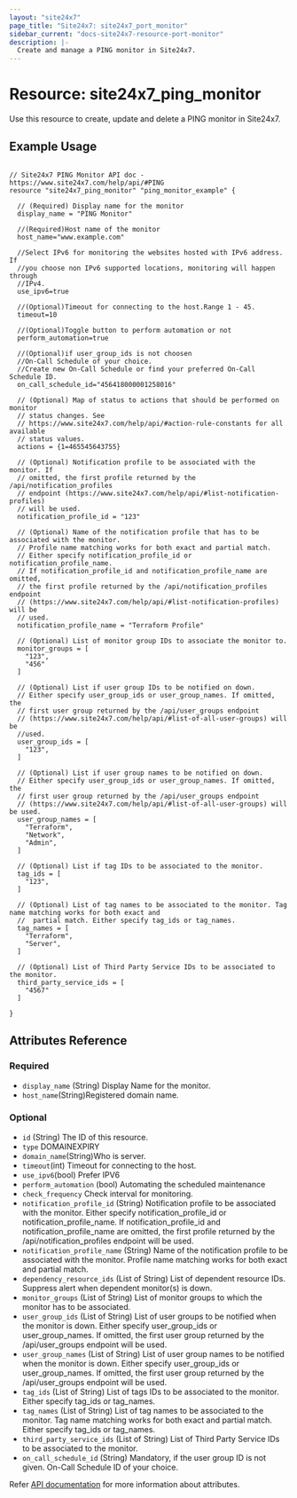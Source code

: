 ```yaml
---
layout: "site24x7"
page_title: "Site24x7: site24x7_port_monitor"
sidebar_current: "docs-site24x7-resource-port-monitor"
description: |-
  Create and manage a PING monitor in Site24x7.
---
```


# Resource: site24x7\_ping\_monitor

Use this resource to create, update and delete a PING monitor in Site24x7.

## Example Usage

```hcl

// Site24x7 PING Monitor API doc - https://www.site24x7.com/help/api/#PING
resource "site24x7_ping_monitor" "ping_monitor_example" {

  // (Required) Display name for the monitor
  display_name = "PING Monitor"

  //(Required)Host name of the monitor
  host_name="www.example.com"

  //Select IPv6 for monitoring the websites hosted with IPv6 address. If 
  //you choose non IPv6 supported locations, monitoring will happen through
  //IPv4.
  use_ipv6=true

  //(Optional)Timeout for connecting to the host.Range 1 - 45.
  timeout=10 

  //(Optional)Toggle button to perform automation or not
  perform_automation=true

  //(Optional)if user_group_ids is not choosen
  //On-Call Schedule of your choice.
  //Create new On-Call Schedule or find your preferred On-Call Schedule ID.
  on_call_schedule_id="456418000001258016"

  // (Optional) Map of status to actions that should be performed on monitor
  // status changes. See
  // https://www.site24x7.com/help/api/#action-rule-constants for all available
  // status values.
  actions = {1=465545643755}

  // (Optional) Notification profile to be associated with the monitor. If
  // omitted, the first profile returned by the /api/notification_profiles
  // endpoint (https://www.site24x7.com/help/api/#list-notification-profiles)
  // will be used.
  notification_profile_id = "123"

  // (Optional) Name of the notification profile that has to be associated with the monitor.
  // Profile name matching works for both exact and partial match.
  // Either specify notification_profile_id or notification_profile_name.
  // If notification_profile_id and notification_profile_name are omitted,
  // the first profile returned by the /api/notification_profiles endpoint
  // (https://www.site24x7.com/help/api/#list-notification-profiles) will be
  // used.
  notification_profile_name = "Terraform Profile"

  // (Optional) List of monitor group IDs to associate the monitor to.
  monitor_groups = [
    "123",
    "456"
  ]

  // (Optional) List if user group IDs to be notified on down. 
  // Either specify user_group_ids or user_group_names. If omitted, the
  // first user group returned by the /api/user_groups endpoint
  // (https://www.site24x7.com/help/api/#list-of-all-user-groups) will be 
  //used.
  user_group_ids = [
    "123",
  ]

  // (Optional) List if user group names to be notified on down. 
  // Either specify user_group_ids or user_group_names. If omitted, the
  // first user group returned by the /api/user_groups endpoint
  // (https://www.site24x7.com/help/api/#list-of-all-user-groups) will be used.
  user_group_names = [
    "Terraform",
    "Network",
    "Admin",
  ]

  // (Optional) List if tag IDs to be associated to the monitor.
  tag_ids = [
    "123",
  ]

  // (Optional) List of tag names to be associated to the monitor. Tag name matching works for both exact and 
  //  partial match. Either specify tag_ids or tag_names.
  tag_names = [
    "Terraform",
    "Server",
  ]

  // (Optional) List of Third Party Service IDs to be associated to the monitor.
  third_party_service_ids = [
    "4567"
  ]

}
```
## Attributes Reference

### Required
* `display_name` (String) Display Name for the monitor.
* `host_name`(String)Registered domain name.
### Optional
* `id` (String) The ID of this resource.
* `type` DOMAINEXPIRY
* `domain_name`(String)Who is server.
* `timeout`(int) Timeout for connecting to the host.
* `use_ipv6`(bool) Prefer IPV6
* `perform_automation` (bool) Automating the scheduled maintenance
* `check_frequency` Check interval for monitoring.
* `notification_profile_id` (String) Notification profile to be associated with the monitor. Either specify notification_profile_id or notification_profile_name. If notification_profile_id and notification_profile_name are omitted, the first profile returned by the /api/notification_profiles endpoint will be used.
* `notification_profile_name` (String) Name of the notification profile to be associated with the monitor. Profile name matching works for both exact and partial match.
* `dependency_resource_ids` (List of String) List of dependent resource IDs. Suppress alert when dependent monitor(s) is down.
* `monitor_groups` (List of String) List of monitor groups to which the monitor has to be associated.
* `user_group_ids` (List of String) List of user groups to be notified when the monitor is down. Either specify user_group_ids or user_group_names. If omitted, the first user group returned by the /api/user_groups endpoint will be used.
* `user_group_names` (List of String) List of user group names to be notified when the monitor is down. Either specify user_group_ids or user_group_names. If omitted, the first user group returned by the /api/user_groups endpoint will be used.
* `tag_ids` (List of String) List of tags IDs to be associated to the monitor. Either specify tag_ids or tag_names.
* `tag_names` (List of String) List of tag names to be associated to the monitor. Tag name matching works for both exact and partial match. Either specify tag_ids or tag_names.
* `third_party_service_ids` (List of String) List of Third Party Service IDs to be associated to the monitor.
* `on_call_schedule_id` (String) Mandatory, if the user group ID is not given. On-Call Schedule ID of your choice.

Refer [API documentation](https://www.site24x7.com/help/api/#PING) for more information about attributes.
